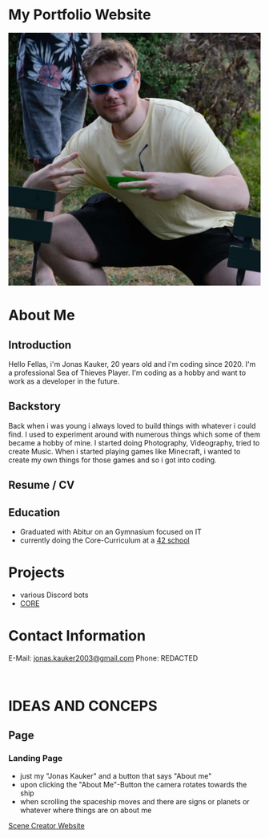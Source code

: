# My Portfolio Website

![tudn](./frontend/assets/tudn.jpg)
# About Me
## Introduction
Hello Fellas, i'm Jonas Kauker, 20 years old and i'm coding since 2020. I'm a professional Sea of Thieves Player. I'm coding as a hobby and want to work as a developer in the future.
## Backstory
Back when i was young i always loved to build things with whatever i could find. I used to experiment around with numerous things which some of them became a hobby of mine.  I started doing Photography, Videography, tried to create Music. When i started playing games like Minecraft, i wanted to create my own things for those games and so i got into coding.
## Resume / CV
## Education
- Graduated with Abitur on an Gymnasium focused on IT
- currently doing the Core-Curriculum at a [42 school](https://www.42network.org/)

# Projects
- various Discord bots
- [CORE](https://github.com/42core-team)
# Contact Information
E-Mail: jonas.kauker2003@gmail.com
Phone: REDACTED

<br>

# IDEAS AND CONCEPS
## Page
### Landing Page
- just my "Jonas Kauker" and a button that says "About me"
- upon clicking the "About Me"-Button the camera rotates towards the ship
- when scrolling the spaceship moves and there are signs or planets or whatever where things are on about me

[Scene Creator Website](https://threejs.org/editor/)
